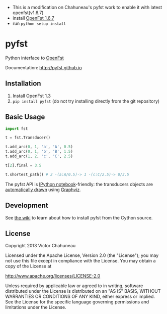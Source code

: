 * This is a modification on Chahuneau's pyfst work to enable it with latest openfst(v1.6.7)
* install [OpenFst 1.6.7](http://openfst.org)
* run `python setup install`

# pyfst

Python interface to [OpenFst](http://openfst.org)

Documentation: http://pyfst.github.io

## Installation

1. Install OpenFst 1.3
2. `pip install pyfst` (do not try installing directly from the git repository)

## Basic Usage

```python
import fst

t = fst.Transducer()

t.add_arc(0, 1, 'a', 'A', 0.5)
t.add_arc(0, 1, 'b', 'B', 1.5)
t.add_arc(1, 2, 'c', 'C', 2.5)

t[2].final = 3.5

t.shortest_path() # 2 -(a:A/0.5)-> 1 -(c:C/2.5)-> 0/3.5 
```

The pyfst API is [IPython notebook](http://ipython.org/ipython-doc/dev/interactive/htmlnotebook.html)-friendly: the transducers objects are [automatically drawn](http://nbviewer.ipython.org/3835477/) using [Graphviz](http://www.graphviz.org).

## Development

See [the wiki](https://github.com/vchahun/pyfst/wiki/Contributing) to learn about how to install pyfst from the Cython source.

## License

Copyright 2013 Victor Chahuneau

Licensed under the Apache License, Version 2.0 (the "License");
you may not use this file except in compliance with the License.
You may obtain a copy of the License at

http://www.apache.org/licenses/LICENSE-2.0

Unless required by applicable law or agreed to in writing, software
distributed under the License is distributed on an "AS IS" BASIS,
WITHOUT WARRANTIES OR CONDITIONS OF ANY KIND, either express or implied.
See the License for the specific language governing permissions and
limitations under the License.
